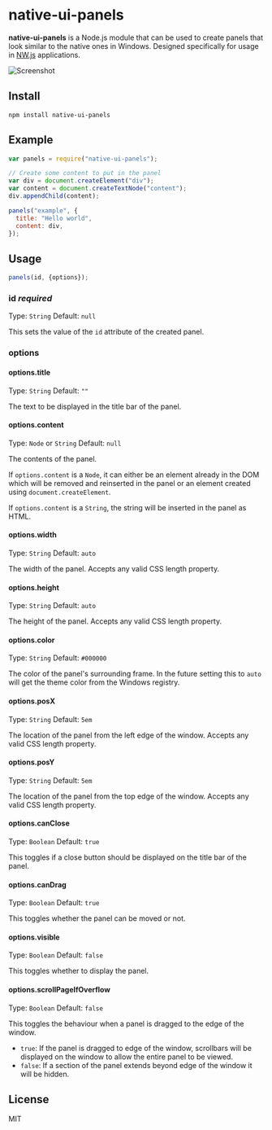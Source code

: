 # native-ui-panels
**native-ui-panels** is a Node.js module that can be used to create panels that look similar to the native ones in Windows. Designed specifically for usage in [NW.js](/nwjs/nw.js) applications.

![Screenshot](http://i.imgur.com/c0D6NBZ.png?1)
## Install
```shell
npm install native-ui-panels
```

## Example
```js
var panels = require("native-ui-panels");

// Create some content to put in the panel
var div = document.createElement("div");
var content = document.createTextNode("content");
div.appendChild(content);

panels("example", {
  title: "Hello world",
  content: div,
});
```

## Usage
```js
panels(id, {options});
```
### id *required*
Type: `String`
Default: `null`

This sets the value of the `id` attribute of the created panel.

### options
#### options.title
Type: `String`
Default: `""`

The text to be displayed in the title bar of the panel.

#### options.content
Type: `Node` or `String`
Default: `null`

The contents of the panel.

If `options.content` is a `Node`, it can either be an element already in the DOM which will be removed and reinserted in the panel or an element created using `document.createElement`.

If `options.content` is a `String`, the string will be inserted in the panel as HTML.

#### options.width
Type: `String`
Default: `auto`

The width of the panel. Accepts any valid CSS length property.

#### options.height
Type: `String`
Default: `auto`

The height of the panel. Accepts any valid CSS length property.

#### options.color
Type: `String`
Default: `#000000`

The color of the panel's surrounding frame. In the future setting this to `auto` will get the theme color from the Windows registry.

#### options.posX
Type: `String`
Default: `5em`

The location of the panel from the left edge of the window. Accepts any valid CSS length property.

#### options.posY
Type: `String`
Default: `5em`

The location of the panel from the top edge of the window. Accepts any valid CSS length property.

#### options.canClose
Type: `Boolean`
Default: `true`

This toggles if a close button should be displayed on the title bar of the panel.

#### options.canDrag
Type: `Boolean`
Default: `true`

This toggles whether the panel can be moved or not.


#### options.visible
Type: `Boolean`
Default: `false`

This toggles whether to display the panel.

#### options.scrollPageIfOverflow
Type: `Boolean`
Default: `false`

This toggles the behaviour when a panel is dragged to the edge of the window.
* `true`: If the panel is dragged to edge of the window, scrollbars will be displayed on the window to allow the entire panel to be viewed.
* `false`: If a section of the panel extends beyond edge of the window it will be hidden.

## License
MIT
